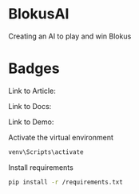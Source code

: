 # BlokusAI
Creating an AI to play and win Blokus

# Badges

Link to Article:

Link to Docs:

Link to Demo:

Activate the virtual environment
```bash
venv\Scripts\activate
```

Install requirements
```bash
pip install -r /requirements.txt
```